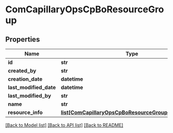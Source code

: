 # ComCapillaryOpsCpBoResourceGroup

## Properties
Name | Type | Description | Notes
------------ | ------------- | ------------- | -------------
**id** | **str** |  | [optional] 
**created_by** | **str** |  | [optional] 
**creation_date** | **datetime** |  | [optional] 
**last_modified_date** | **datetime** |  | [optional] 
**last_modified_by** | **str** |  | [optional] 
**name** | **str** |  | [optional] 
**resource_info** | [**list[ComCapillaryOpsCpBoResourceGroupResourceInfo]**](ComCapillaryOpsCpBoResourceGroupResourceInfo.md) |  | [optional] 

[[Back to Model list]](../README.md#documentation-for-models) [[Back to API list]](../README.md#documentation-for-api-endpoints) [[Back to README]](../README.md)

